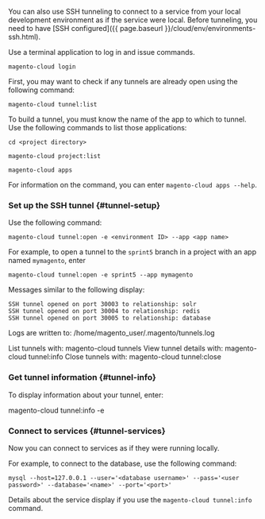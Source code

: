You can also use SSH tunneling to connect to a service from your local development environment as if the service were local. Before tunneling, you need to have [SSH configured]({{ page.baseurl }}/cloud/env/environments-ssh.html).

Use a terminal application to log in and issue commands.

```shell
magento-cloud login
```

First, you may want to check if any tunnels are already open using the following command:

```shell
magento-cloud tunnel:list
```

To build a tunnel, you must know the name of the app to which to tunnel. Use the following commands to list those applications:

```shell
cd <project directory>
```

```shell
magento-cloud project:list
```

```shell
magento-cloud apps
```

For information on the command, you can enter `magento-cloud apps --help`.

### Set up the SSH tunnel {#tunnel-setup}

Use the following command:

```shell
magento-cloud tunnel:open -e <environment ID> --app <app name>
```

For example, to open a tunnel to the `sprint5` branch in a project with an app named `mymagento`, enter

```shell
magento-cloud tunnel:open -e sprint5 --app mymagento
```

Messages similar to the following display:

```terminal
SSH tunnel opened on port 30003 to relationship: solr
SSH tunnel opened on port 30004 to relationship: redis
SSH tunnel opened on port 30005 to relationship: database
```

Logs are written to: /home/magento_user/.magento/tunnels.log

List tunnels with: magento-cloud tunnels
View tunnel details with: magento-cloud tunnel:info
Close tunnels with: magento-cloud tunnel:close

### Get tunnel information {#tunnel-info}

To display information about your tunnel, enter:

magento-cloud tunnel:info -e <environment ID>

### Connect to services {#tunnel-services}

Now you can connect to services as if they were running locally.

For example, to connect to the database, use the following command:

```shell
mysql --host=127.0.0.1 --user='<database username>' --pass='<user password>' --database='<name>' --port='<port>'
```

Details about the service display if you use the `magento-cloud tunnel:info` command.

